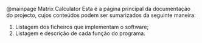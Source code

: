 @mainpage Matrix Calculator
Esta é a página principal da documentação do projecto, cujos conteúdos podem ser sumarizados da seguinte maneira:

1. Listagem dos ficheiros que implementam o software;
2. Listagem e descrição de cada função do programa.